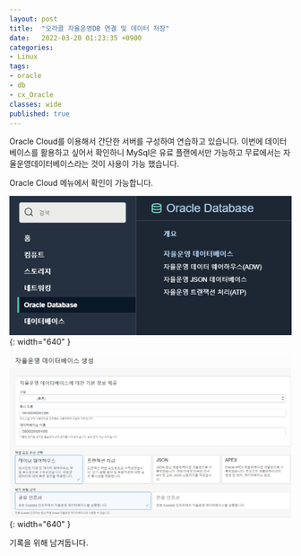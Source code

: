 ```yaml
---
layout: post
title:  "오라클 자율운영DB 연결 및 데이터 저장"
date:   2022-03-20 01:23:35 +0900
categories: 
- Linux
tags:
- oracle
- db
- cx_Oracle
classes: wide
published: true
---
```


Oracle Cloud를 이용해서 간단한 서버를 구성하여 연습하고 있습니다. 이번에 데이터베이스를 활용하고 싶어서 확인하니 MySql은 유료 플랜에서만 가능하고 무료에서는 자율운영데이터베이스라는 것이 사용이 가능 했습니다.

Oracle Cloud 메뉴에서 확인이 가능합니다.

![](/images/oracle_autonomous_0.png){: width="640" }


![](/images/oracle_autonomous_1.png){: width="640" }


기록을 위해 남겨둡니다.